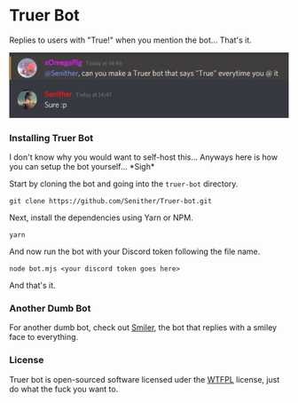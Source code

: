 Truer Bot
=========

Replies to users with "True!" when you mention the bot... That's it.

![The reason why this exists](reason-why-this-exists.png "The reason why this exists")

### Installing Truer Bot

I don't know why you would want to self-host this... Anyways here is how you can setup the bot yourself... \*Sigh\*

Start by cloning the bot and going into the `truer-bot` directory.

    git clone https://github.com/Senither/Truer-bot.git

Next, install the dependencies using Yarn or NPM.

    yarn

And now run the bot with your Discord token following the file name.

    node bot.mjs <your discord token goes here>

And that's it.

### Another Dumb Bot

For another dumb bot, check out [Smiler](https://github.com/Senither/Smiler-bot), the bot that replies with a smiley face to everything.

### License 

Truer bot is open-sourced software licensed uder the [WTFPL](license.md) license, just do what the fuck you want to.
